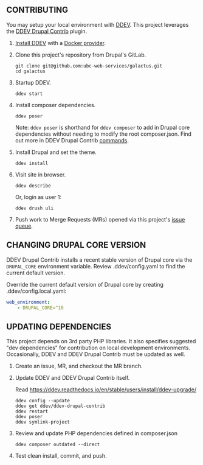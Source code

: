 CONTRIBUTING
------------

You may setup your local environment with [DDEV]. This project leverages the
[DDEV Drupal Contrib] plugin.

1.  [Install DDEV] with a [Docker provider].
2.  Clone this project's repository from Drupal's GitLab.

        git clone git@github.com:ubc-web-services/galactus.git
        cd galactus

3.  Startup DDEV.

        ddev start

4.  Install composer dependencies.

        ddev poser

    Note: `ddev poser` is shorthand for `ddev composer` to add in Drupal core dependencies
    without needing to modify the root composer.json. Find out more in DDEV Drupal Contrib
    [commands].

5.  Install Drupal and set the theme.

        ddev install

6.  Visit site in browser.

        ddev describe

    Or, login as user 1:

        ddev drush uli

7.  Push work to Merge Requests (MRs) opened via this project's [issue queue].


CHANGING DRUPAL CORE VERSION
----------------------------

DDEV Drupal Contrib installs a recent stable version of Drupal core via the `DRUPAL_CORE`
environment variable. Review .ddev/config.yaml to find the current default version.

Override the current default version of Drupal core by creating .ddev/config.local.yaml:

```yaml
web_environment:
    - DRUPAL_CORE=^10
```

UPDATING DEPENDENCIES
---------------------

This project depends on 3rd party PHP libraries. It also specifies suggested "dev dependencies"
for contribution on local development environments. Occasionally, DDEV and DDEV Drupal Contrib
must be updated as well.

1.  Create an issue, MR, and checkout the MR branch.
2.  Update DDEV and DDEV Drupal Contrib itself.

    Read https://ddev.readthedocs.io/en/stable/users/install/ddev-upgrade/

        ddev config --update
        ddev get ddev/ddev-drupal-contrib
        ddev restart
        ddev poser
        ddev symlink-project

3.  Review and update PHP dependencies defined in composer.json

        ddev composer outdated --direct

3.  Test clean install, commit, and push.


[DDEV]: https://www.ddev.com/
[DDEV Drupal Contrib]: https://github.com/ddev/ddev-drupal-contrib
[Install DDEV]: https://ddev.readthedocs.io/en/stable/
[Docker provider]: https://ddev.readthedocs.io/en/stable/users/install/docker-installation/
[issue queue]: https://github.com/ubc-web-services/galactus/issues
[commands]: https://github.com/ddev/ddev-drupal-contrib#commands
